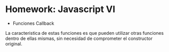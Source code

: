 # Homework: Javascript VI

* Funciones Callback

La caracteristica de estas funciones es que pueden utilizar otras funciones dentro de ellas mismas, sin necesidad de comprometer el constructor original.